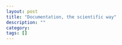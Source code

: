 ```yaml
---
layout: post
title: "Documentation, the scientific way"
description: ""
category: 
tags: []
---
```


